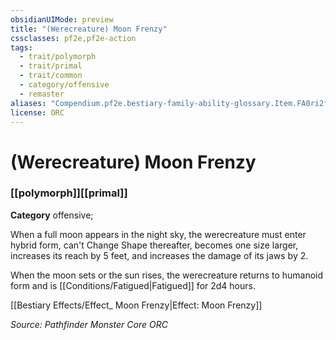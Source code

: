```yaml
---
obsidianUIMode: preview
title: "(Werecreature) Moon Frenzy"
cssclasses: pf2e,pf2e-action
tags:
  - trait/polymorph
  - trait/primal
  - trait/common
  - category/offensive
  - remaster
aliases: "Compendium.pf2e.bestiary-family-ability-glossary.Item.FA0ri2fAcMa1HgZe"
license: ORC
---
```

# (Werecreature) Moon Frenzy

### [[polymorph]][[primal]]

**Category** offensive; 




When a full moon appears in the night sky, the werecreature must enter hybrid form, can't Change Shape thereafter, becomes one size larger, increases its reach by 5 feet, and increases the damage of its jaws by 2.

When the moon sets or the sun rises, the werecreature returns to humanoid form and is [[Conditions/Fatigued|Fatigued]] for 2d4 hours.

[[Bestiary Effects/Effect_ Moon Frenzy|Effect: Moon Frenzy]]

*Source: Pathfinder Monster Core*
*ORC*